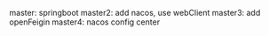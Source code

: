 master: springboot
master2: add nacos, use webClient
master3: add openFeigin
master4: nacos config center